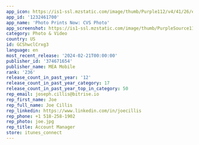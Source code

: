 ```yaml
---
app_icon: https://is1-ssl.mzstatic.com/image/thumb/Purple112/v4/41/26/e0/4126e01b-3bc7-9a80-830a-cb684b965194/AppIcon-PhotoPrintsNow-0-0-1x_U007emarketing-0-10-0-sRGB-85-220.png/1024x1024bb.png
app_id: '1232461700'
app_name: 'Photo Prints Now: CVS Photo'
app_screenshot: https://is1-ssl.mzstatic.com/image/thumb/PurpleSource115/v4/62/cd/dd/62cddde1-fc2c-58ea-7a20-908c91ced337/5b6f6fd5-4906-4ac2-bee0-5841724affe4_20831_Photo_Prints_Now_Storeshots_2021_Update_iOS_iPhoneX_1.jpg/1242x2688bb.png
category: Photo & Video
country: US
id: GCShwclCrxg3
language: en
most_recent_release: '2024-02-21T00:00:00'
publisher_id: '374671654'
publisher_name: MEA Mobile
rank: '236'
release_count_in_past_year: '12'
release_count_in_past_year_category: 17
release_count_in_past_year_top_in_category: 50
rep_email: joseph.cillis@bitrise.io
rep_first_name: Joe
rep_full_name: Joe Cillis
rep_linkedin: https://www.linkedin.com/in/joecillis
rep_phone: +1 518-258-1902
rep_photo: joe.jpg
rep_title: Account Manager
store: itunes_connect
---
```

